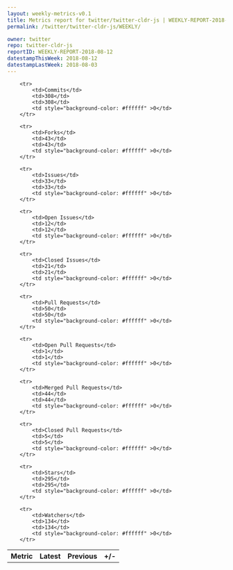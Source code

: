 ```yaml
---
layout: weekly-metrics-v0.1
title: Metrics report for twitter/twitter-cldr-js | WEEKLY-REPORT-2018-08-12
permalink: /twitter/twitter-cldr-js/WEEKLY/

owner: twitter
repo: twitter-cldr-js
reportID: WEEKLY-REPORT-2018-08-12
datestampThisWeek: 2018-08-12
datestampLastWeek: 2018-08-03
---
```




<table style="width: 100%;">
    <tr>
        <th>Metric</th>
        <th>Latest</th>
        <th>Previous</th>
        <th>+/-</th>
    </tr>

        <tr>
            <td>Commits</td>
            <td>308</td>
            <td>308</td>
            <td style="background-color: #ffffff" >0</td>
        </tr>
        
        <tr>
            <td>Forks</td>
            <td>43</td>
            <td>43</td>
            <td style="background-color: #ffffff" >0</td>
        </tr>
        
        <tr>
            <td>Issues</td>
            <td>33</td>
            <td>33</td>
            <td style="background-color: #ffffff" >0</td>
        </tr>
        
        <tr>
            <td>Open Issues</td>
            <td>12</td>
            <td>12</td>
            <td style="background-color: #ffffff" >0</td>
        </tr>
        
        <tr>
            <td>Closed Issues</td>
            <td>21</td>
            <td>21</td>
            <td style="background-color: #ffffff" >0</td>
        </tr>
        
        <tr>
            <td>Pull Requests</td>
            <td>50</td>
            <td>50</td>
            <td style="background-color: #ffffff" >0</td>
        </tr>
        
        <tr>
            <td>Open Pull Requests</td>
            <td>1</td>
            <td>1</td>
            <td style="background-color: #ffffff" >0</td>
        </tr>
        
        <tr>
            <td>Merged Pull Requests</td>
            <td>44</td>
            <td>44</td>
            <td style="background-color: #ffffff" >0</td>
        </tr>
        
        <tr>
            <td>Closed Pull Requests</td>
            <td>5</td>
            <td>5</td>
            <td style="background-color: #ffffff" >0</td>
        </tr>
        
        <tr>
            <td>Stars</td>
            <td>295</td>
            <td>295</td>
            <td style="background-color: #ffffff" >0</td>
        </tr>
        
        <tr>
            <td>Watchers</td>
            <td>134</td>
            <td>134</td>
            <td style="background-color: #ffffff" >0</td>
        </tr>
        
</table>

